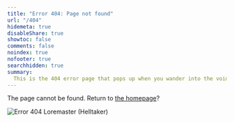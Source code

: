 ```yaml
---
title: "Error 404: Page not found"
url: "/404"
hidemeta: true
disableShare: true
showtoc: false
comments: false
noindex: true
nofooter: true
searchhidden: true
summary:
  This is the 404 error page that pops up when you wander into the void.
---
```


The page cannot be found. Return to [the homepage](/)? <br/>

![Error 404 Loremaster (Helltaker)](/img/lm404.png#center)